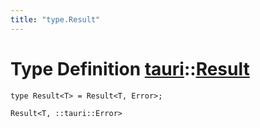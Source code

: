 ```yaml
---
title: "type.Result"
---
```


# Type Definition [tauri](/docs/api/rust/tauri/index.html)::​[Result](/docs/api/rust/tauri/)

```
type Result<T> = Result<T, Error>;
```

`Result<T, ::tauri::Error>`
